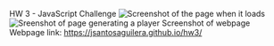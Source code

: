 HW 3 - JavaScript Challenge
![Screenshot of the page when it loads](https://i.imgur.com/D8PZcGh.png)
![Sreenshot of page generating a player](https://i.imgur.com/fjfXKmA.png)
Screenshot of webpage
<br />
Webpage link: https://jsantosaguilera.github.io/hw3/
